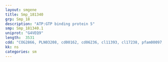 ```yaml
---
layout: smgene
title: Smp_181340
grp: Smp_18
description: "ATP:GTP binding protein 5"
smp: Smp_181340.1
uniprot: "G4VEQ9"
length:  3531
cdd: "COG2866, PLN03208, cd00162, cd06236, cl11393, cl17238, pfam00097, pfam00246, smart00184, smart00631"
kk: ns
categories: sm
---
```

